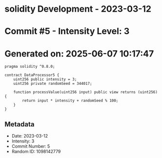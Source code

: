﻿# solidity Development - 2023-03-12
# Commit #5 - Intensity Level: 3
# Generated on: 2025-06-07 10:17:47
```solidity
pragma solidity ^0.8.0;

contract DataProcessor5 {
    uint256 public intensity = 3;
    uint256 private randomSeed = 344017;

    function processValue(uint256 input) public view returns (uint256) {
        return input * intensity + randomSeed % 100;
    }
}
```
## Metadata
- Date: 2023-03-12
- Intensity: 3
- Commit Number: 5
- Random ID: 1098142779
